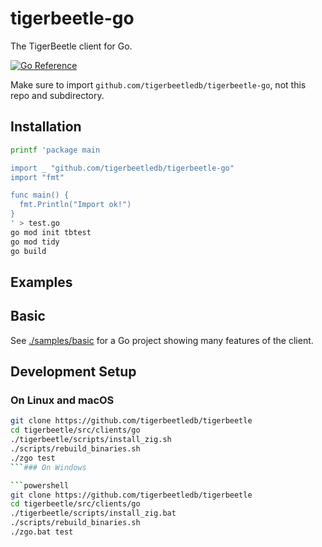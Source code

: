 # tigerbeetle-go

The TigerBeetle client for Go.

[![Go Reference](https://pkg.go.dev/badge/github.com/tigerbeetledb/tigerbeetle-go.svg)](https://pkg.go.dev/github.com/tigerbeetledb/tigerbeetle-go)

Make sure to import `github.com/tigerbeetledb/tigerbeetle-go`, not
this repo and subdirectory.

## Installation

```bash
printf 'package main

import _ "github.com/tigerbeetledb/tigerbeetle-go"
import "fmt"

func main() {
  fmt.Println("Import ok!")
}
' > test.go
go mod init tbtest
go mod tidy
go build
```

## Examples

## Basic

See [./samples/basic](./samples/basic) for a Go project
showing many features of the client.

## Development Setup

### On Linux and macOS

```bash
git clone https://github.com/tigerbeetledb/tigerbeetle
cd tigerbeetle/src/clients/go
./tigerbeetle/scripts/install_zig.sh
./scripts/rebuild_binaries.sh
./zgo test
```### On Windows

```powershell
git clone https://github.com/tigerbeetledb/tigerbeetle
cd tigerbeetle/src/clients/go
./tigerbeetle/scripts/install_zig.bat
./scripts/rebuild_binaries.sh
./zgo.bat test
``````
